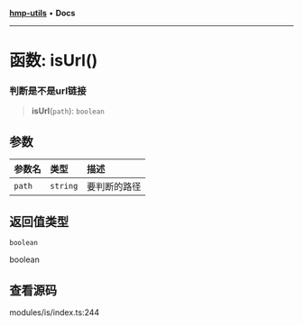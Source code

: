 [**hmp-utils**](../README.md) • **Docs**

***

# 函数: isUrl()

### 判断是不是url链接

> **isUrl**(`path`): `boolean`

## 参数

| 参数名 | 类型 | 描述 |
| :------ | :------ | :------ |
| `path` | `string` | 要判断的路径 |

## 返回值类型

`boolean`

boolean

## 查看源码

modules/is/index.ts:244
